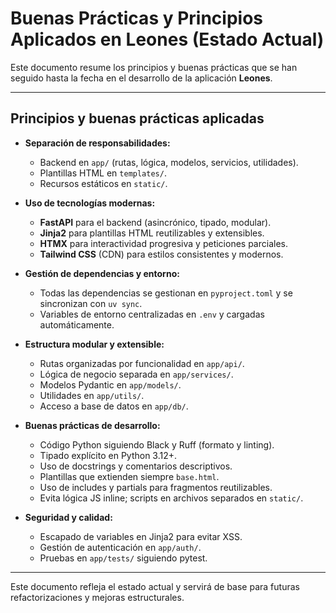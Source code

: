 # Buenas Prácticas y Principios Aplicados en Leones (Estado Actual)

Este documento resume los principios y buenas prácticas que se han seguido hasta la fecha en el desarrollo de la aplicación **Leones**.

---

## Principios y buenas prácticas aplicadas

- **Separación de responsabilidades:**
  - Backend en `app/` (rutas, lógica, modelos, servicios, utilidades).
  - Plantillas HTML en `templates/`.
  - Recursos estáticos en `static/`.

- **Uso de tecnologías modernas:**
  - **FastAPI** para el backend (asincrónico, tipado, modular).
  - **Jinja2** para plantillas HTML reutilizables y extensibles.
  - **HTMX** para interactividad progresiva y peticiones parciales.
  - **Tailwind CSS** (CDN) para estilos consistentes y modernos.

- **Gestión de dependencias y entorno:**
  - Todas las dependencias se gestionan en `pyproject.toml` y se sincronizan con `uv sync`.
  - Variables de entorno centralizadas en `.env` y cargadas automáticamente.

- **Estructura modular y extensible:**
  - Rutas organizadas por funcionalidad en `app/api/`.
  - Lógica de negocio separada en `app/services/`.
  - Modelos Pydantic en `app/models/`.
  - Utilidades en `app/utils/`.
  - Acceso a base de datos en `app/db/`.

- **Buenas prácticas de desarrollo:**
  - Código Python siguiendo Black y Ruff (formato y linting).
  - Tipado explícito en Python 3.12+.
  - Uso de docstrings y comentarios descriptivos.
  - Plantillas que extienden siempre `base.html`.
  - Uso de includes y partials para fragmentos reutilizables.
  - Evita lógica JS inline; scripts en archivos separados en `static/`.

- **Seguridad y calidad:**
  - Escapado de variables en Jinja2 para evitar XSS.
  - Gestión de autenticación en `app/auth/`.
  - Pruebas en `app/tests/` siguiendo pytest.

---

Este documento refleja el estado actual y servirá de base para futuras refactorizaciones y mejoras estructurales.

